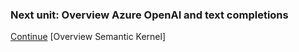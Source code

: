 


### Next unit: Overview Azure OpenAI and text completions
[Continue](./OverviewSemanticKernel.md) [Overview Semantic Kernel]